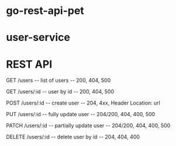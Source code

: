 # go-rest-api-pet

# user-service

# REST API

GET /users -- list of users -- 200, 404, 500

GET /users/:id -- user by id -- 200, 404, 500

POST /users/:id -- create user -- 204, 4xx, Header Location: url

PUT /users/:id -- fully update user -- 204/200, 404, 400, 500

PATCH /users/:id -- partially update user -- 204/200, 404, 400, 500

DELETE /users/:id -- delete user by id -- 204, 404, 400